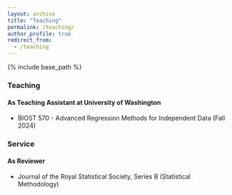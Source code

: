 ```yaml
---
layout: archive
title: "Teaching"
permalink: /teaching/
author_profile: true
redirect_from:
  - /teaching
---
```


{% include base_path %}

### Teaching
#### As Teaching Assistant at University of Washington
* BIOST 570 - Advanced Regression Methods for Independent Data (Fall 2024)

### Service
#### As Reviewer
* Journal of the Royal Statistical Society, Series B (Statistical Methodology)
